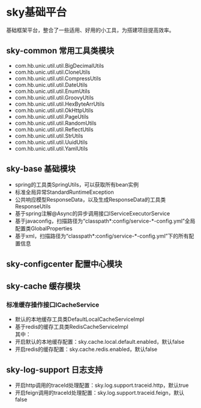 # sky基础平台
基础框架平台，整合了一些适用、好用的小工具，为搭建项目提高效率。
## sky-common 常用工具类模块
- com.hb.unic.util.util.BigDecimalUtils
- com.hb.unic.util.util.CloneUtils
- com.hb.unic.util.util.CompressUtils
- com.hb.unic.util.util.DateUtils
- com.hb.unic.util.util.EnumUtils
- com.hb.unic.util.util.GroovyUtils
- com.hb.unic.util.util.HexByteArrUtils
- com.hb.unic.util.util.OkHttpUtils
- com.hb.unic.util.util.PageUtils
- com.hb.unic.util.util.RandomUtils
- com.hb.unic.util.util.ReflectUtils
- com.hb.unic.util.util.StrUtils
- com.hb.unic.util.util.UuidUtils
- com.hb.unic.util.util.YamlUtils
## sky-base 基础模块
- spring的工具类SpringUtils，可以获取所有bean实例
- 标准全局异常StandardRuntimeException
- 公共响应模型ResponseData，以及生成ResponseData的工具类ResponseUtils
- 基于spring注解@Async的异步调用接口IServiceExecutorService
- 基于javaconfig，扫描路径为“classpath*:config/service-*-config.yml”全局配置类GlobalProperties
- 基于xml，扫描路径为“classpath*:config/service-*-config.yml”下的所有配置信息

## sky-configcenter 配置中心模块

## sky-cache 缓存模块
### 标准缓存操作接口ICacheService
- 默认的本地缓存工具类DefaultLocalCacheServiceImpl
- 基于redis的缓存工具类RedisCacheServiceImpl  
其中：
- 开启默认的本地缓存配置：sky.cache.local.default.enabled，默认false
- 开启redis的缓存配置：sky.cache.redis.enabled，默认false

## sky-log-support 日志支持
- 开启http调用的traceId处理配置：sky.log.support.traceid.http，默认true
- 开启feign调用的traceId处理配置：sky.log.support.traceid.feign，默认false
